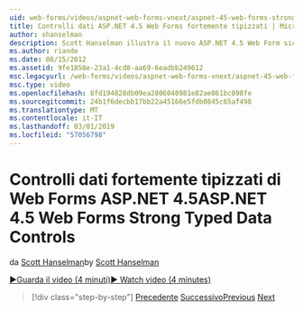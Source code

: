 ```yaml
---
uid: web-forms/videos/aspnet-web-forms-vnext/aspnet-45-web-forms-strong-typed-data-controls
title: Controlli dati ASP.NET 4.5 Web Forms fortemente tipizzati | Microsoft Docs
author: shanselman
description: Scott Hanselman illustra il nuovo ASP.NET 4.5 Web Form sicuro controlli dati tipizzati.
ms.author: riande
ms.date: 08/15/2012
ms.assetid: 9fe1858e-23a1-4cd8-aa69-6eadbb249612
msc.legacyurl: /web-forms/videos/aspnet-web-forms-vnext/aspnet-45-web-forms-strong-typed-data-controls
msc.type: video
ms.openlocfilehash: 8fd194828db09ea2806040981e82ae861bc098fe
ms.sourcegitcommit: 24b1f6decbb17bb22a45166e5fdb0845c65af498
ms.translationtype: MT
ms.contentlocale: it-IT
ms.lasthandoff: 03/01/2019
ms.locfileid: "57056798"
---
```

<a name="aspnet-45-web-forms-strong-typed-data-controls"></a><span data-ttu-id="bdea6-103">Controlli dati fortemente tipizzati di Web Forms ASP.NET 4.5</span><span class="sxs-lookup"><span data-stu-id="bdea6-103">ASP.NET 4.5 Web Forms Strong Typed Data Controls</span></span>
====================
<span data-ttu-id="bdea6-104">da [Scott Hanselman](https://github.com/shanselman)</span><span class="sxs-lookup"><span data-stu-id="bdea6-104">by [Scott Hanselman](https://github.com/shanselman)</span></span>

[<span data-ttu-id="bdea6-105">&#9654;Guarda il video (4 minuti)</span><span class="sxs-lookup"><span data-stu-id="bdea6-105">&#9654; Watch video (4 minutes)</span></span>](https://channel9.msdn.com/Blogs/ASP-NET-Site-Videos/aspnet-45-web-forms-strong-typed-data-controls)

> [!div class="step-by-step"]
> <span data-ttu-id="bdea6-106">[Precedente](aspnet-45-web-forms-model-binding.md)
> [Successivo](aspnet-vnext-videos-bundling-and-minification.md)</span><span class="sxs-lookup"><span data-stu-id="bdea6-106">[Previous](aspnet-45-web-forms-model-binding.md)
[Next](aspnet-vnext-videos-bundling-and-minification.md)</span></span>
